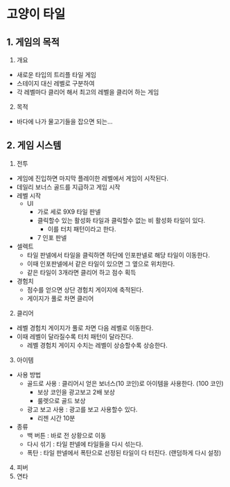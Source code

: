 # 고양이 타일
## 1. 게임의 목적
1) 개요
  - 새로운 타입의 트리플 타일 게임
  - 스테이지 대신 레벨로 구분하여
  - 각 레벨마다 클리어 해서 최고의 레벨을 클리어 하는 게임
2) 목적
  - 바다에 나가 물고기들을 잡으면 되는...

## 2. 게임 시스템
1) 전투
  - 게임에 진입하면 마지막 플레이한 레벨에서 게임이 시작된다.
  - 데일리 보너스 골드를 지급하고 게임 시작   
  - 레벨 시작
    - UI
      - 가로 세로 9X9 타일 판넬
      - 클릭할수 있는 활성화 타일과 클릭할수 없는 비 활성화 타일이 있다.
        - 이를 터치 패턴이라고 한다. 
      - 7 인포 판넬 
  - 셀렉트
    - 타일 판넬에서 타일을 클릭하면 하단에 인포판넬로 해당 타일이 이동한다.
    - 이때 인포판넬에서 같은 타일이 있으면 그 옆으로 위치한다.
    - 같은 타일이 3개라면 클리어 하고 점수 획득  
  - 경험치
    - 점수를 얻으면 상단 경험치 게이지에 축적된다.
    - 게이지가 풀로 차면 클리어
   
2) 클리어    
  - 레벨 경험치 게이지가 풀로 차면 다음 레벨로 이동한다.
  - 이때 레벨이 달라질수록 터치 패턴이 달라진다.
    - 레벨 경험치 게이지 수치는 레벨이 상승할수록 상승한다.

3) 아이템
  - 사용 방법
    - 골드로 사용 : 클리어시 얻은 보너스(10 코인)로 아이템을 사용한다. (100 코인)
      - 보상 코인을 광고보고 2배 보상
      - 룰렛으로 골드 보상 
    - 광고 보고 사용 : 광고를 보고 사용할수 있다.
      - 리젠 시간 10분  
  - 종류
    - 백 버튼 : 바로 전 상황으로 이동
    - 다시 섞기 : 타일 판넬에 타일들을 다시 섞는다.
    - 폭탄 : 타일 판넬에서 폭탄으로 선정된 타일이 다 터진다. (랜덤하게 다시 설정)
   
4) 피버
5) 연타






        


